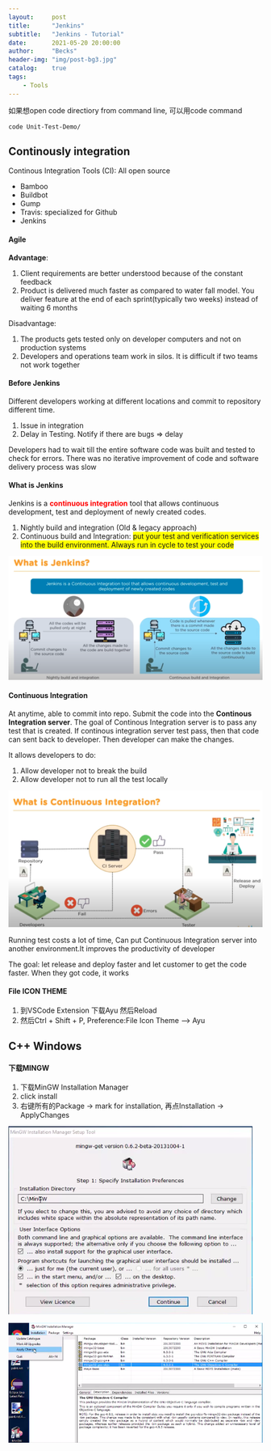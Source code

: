 ```yaml
---
layout:     post
title:      "Jenkins"
subtitle:   "Jenkins - Tutorial"
date:       2021-05-20 20:00:00
author:     "Becks"
header-img: "img/post-bg3.jpg"
catalog:    true
tags:
    - Tools
---
```


如果想open code directiory from command line, 可以用code command

```shell
code Unit-Test-Demo/

```

## Continously integration

Continous Integration Tools (CI): All open source

- Bamboo
- Buildbot
- Gump
- Travis: specialized for Github
- Jenkins


#### Agile

**Advantage**:

1. Client requirements are better understood because of the constant feedback
2. Product is delivered much faster as compared to water fall model. You deliver feature at the end of each sprint(typically two weeks) instead of waiting 6 months


Disadvantage:

1. The products gets tested only on developer computers and not on production systems
2. Developers and operations team work in silos. It is difficult if two teams not work together


#### Before Jenkins

Different developers working at different locations and commit to repository different time. 

1. Issue in integration
2. Delay in Testing. Notify if there are bugs => delay

Developers had to wait till the entire software code was built and tested to check for errors. There was no iterative improvement of code and software delivery process was slow  


#### What is Jenkins

Jenkins is a <span style="color:red">**continuous integration**</span> tool that allows continuous development, test and deployment of newly created codes.

1. Nightly build and integration (Old & legacy approach)
2. Continuous build and Integration: <span style="background-color:#FFFF00">put your test and verification services into the build environment. Always run in cycle to test your code </span>

![](img/post/Jenkins/Jenkins1.png)


#### Continuous Integration

At anytime, able to commit into repo. Submit the code into the **Continous Integration server**. The goal of Continous Integration server is to pass any test that is created. If continous integration server test pass, then that code can sent back to developer. Then developer can make the changes.

It allows developers to do:

1. Allow developer not to break the build 
2. Allow developer not to run all the test locally 


![](img/post/Jenkins/Jenkins2.png)

Running test costs a lot of time, Can put Continuous Integration server into another environment.It improves the productivity of developer

The goal: let release and deploy faster and let customer to get the code faster. When they got code, it works






#### File ICON THEME

1. 到VSCode Extension 下载Ayu 然后Reload
2. 然后Ctrl + Shift + P, Preference:File Icon Theme --> Ayu







## C++ Windows

#### 下载MINGW

1. 下载MinGW Installation Manager
2. click install
3. 右键所有的Package -> mark for installation, 再点Installation ->  ApplyChanges

![](/img/post/VSCode/MinGW1.png)

![](/img/post/VSCode/MinGW2.png)
